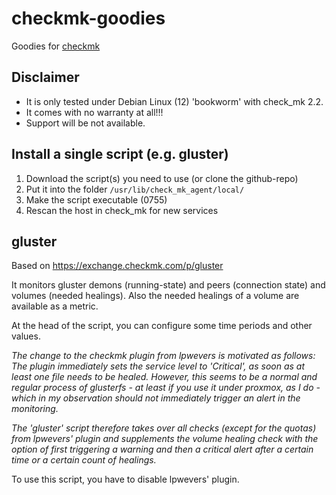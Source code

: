 # checkmk-goodies
Goodies for [checkmk](https://checkmk.com)

## Disclaimer
- It is only tested under Debian Linux (12) 'bookworm' with check_mk 2.2.
- It comes with no warranty at all!!!
- Support will be not available.

## Install a single script (e.g. gluster)
1. Download the script(s) you need to use (or clone the github-repo)
2. Put it into the folder `/usr/lib/check_mk_agent/local/` 
3. Make the script executable (0755)
4. Rescan the host in check_mk for new services

## gluster
Based on https://exchange.checkmk.com/p/gluster

It monitors gluster demons (running-state) and peers (connection state) and volumes (needed healings).
Also the needed healings of a volume are available as a metric.

At the head of the script, you can configure some time periods and other values.

*The change to the checkmk plugin from lpwevers is motivated as follows: The plugin immediately sets the service level to 'Critical', as soon as at least one file needs to be healed.*
*However, this seems to be a normal and regular process of glusterfs - at least if you use it under proxmox, as I do - which in my observation should not immediately trigger an alert in the monitoring.*

*The 'gluster' script therefore takes over all checks (except for the quotas) from lpwevers' plugin and supplements the volume healing check with the option of first triggering a warning and then a critical alert after a certain time or a certain count of healings.*

To use this script, you have to disable lpwevers' plugin.
